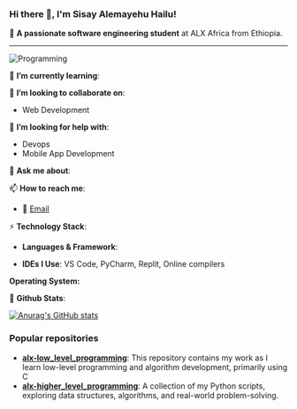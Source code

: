 ### Hi there 👋, I'm Sisay Alemayehu Hailu!

🚀 **A passionate software engineering student** at ALX Africa from Ethiopia.

---
![Programming](https://github.com/Nathanage3/Nathanage3/assets/118963179/83141999-cb7b-40be-acf4-a9e4d3d11be6)

🌱 **I’m currently learning**: 


👯 **I’m looking to collaborate on**: 
- Web Development

🤔 **I’m looking for help with**: 
- Devops
- Mobile App Development

💬 **Ask me about**: 


📫 **How to reach me**: 
- 📧 [Email](mailto:nattthy954@gmail.com)

⚡ **Technology Stack**:
- **Languages & Framework**:

- **IDEs I Use**: VS Code, PyCharm, Replit, Online compilers


**Operating System:**


📃 **Github Stats**:

[![Anurag's GitHub stats](https://github-readme-stats.vercel.app/api?username=Nathanage3)](https://github.com/anuraghazra/github-readme-stats)

### Popular repositories

- **[alx-low_level_programming](https://github.com/Nathanage3/alx-low_level_programming.git)**: This repository contains my work as I learn low-level programming and algorithm development, primarily using C
- **[alx-higher_level_programming](https://github.com/Nathanage3/alx-higher_level_programming.git)**: A collection of my Python scripts, exploring data structures, algorithms, and real-world problem-solving.
